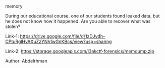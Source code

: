 memory

During our educational course, one of our students found leaked data, but he does not know how it happened. Are you able to recover what was stolen?

Link-1: https://drive.google.com/file/d/1zDJvdh-CPtuRglHvAXuZzYNVIwGnKBcs/view?usp=sharing

Link-2: https://storage.googleapis.com/l3akctf-forensics/memdump.zip

Author: Abdelrhman
